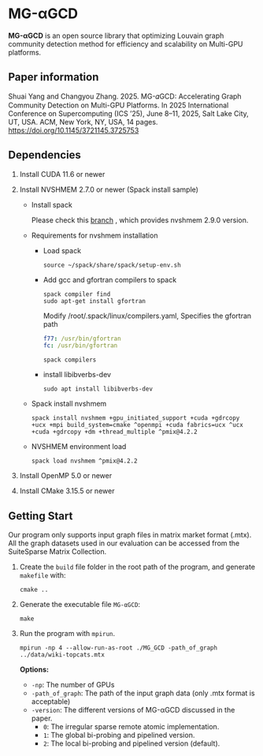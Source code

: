 # MG-αGCD

**MG-αGCD** is an open source library that optimizing Louvain graph community detection method for efficiency and scalability on Multi-GPU platforms.

## Paper information 

Shuai Yang and Changyou Zhang. 2025. MG-𝛼GCD: Accelerating Graph Community Detection on Multi-GPU Platforms. In 2025 International Conference on Supercomputing (ICS ’25), June 8–11, 2025, Salt Lake City, UT, USA. ACM, New York, NY, USA, 14 pages. https://doi.org/10.1145/3721145.3725753

## Dependencies

1. Install CUDA 11.6 or newer

2. Install NVSHMEM 2.7.0 or newer (Spack install sample)

   - Install spack

     Please check this [branch](https://github.com/spack/spack/pull/36363) , which provides nvshmem 2.9.0 version.
     
   - Requirements for nvshmem installation

     - Load spack

       ```shell
       source ~/spack/share/spack/setup-env.sh
       ```

     - Add gcc and gfortran compilers to spack

       ```shell
       spack compiler find
       sudo apt-get install gfortran
       ```

       Modify /root/.spack/linux/compilers.yaml, Specifies the gfortran path

       ```yaml
       f77: /usr/bin/gfortran
       fc: /usr/bin/gfortran
       ```

       ```shell
       spack compilers
       ```

     - install libibverbs-dev

       ```
       sudo apt install libibverbs-dev
       ```

   - Spack install nvshmem

     ```shell
     spack install nvshmem +gpu_initiated_support +cuda +gdrcopy +ucx +mpi build_system=cmake ^openmpi +cuda fabrics=ucx ^ucx +cuda +gdrcopy +dm +thread_multiple ^pmix@4.2.2
     ```

   - NVSHMEM environment load

     ```shell
     spack load nvshmem ^pmix@4.2.2
     ```

3. Install OpenMP 5.0 or newer

4. Install CMake 3.15.5 or newer

## Getting Start

Our program only supports input graph files in matrix market format (.mtx). All the graph datasets used in our evaluation can be accessed from the SuiteSparse Matrix Collection.

1. Create the `build` file folder in the root path of the program, and generate `makefile` with:

   ```shell
   cmake ..
   ```

2. Generate the executable file `MG-αGCD`:

   ```shell
   make
   ```

3. Run the program with `mpirun`. 

   ```shell
   mpirun -np 4 --allow-run-as-root ./MG_GCD -path_of_graph ../data/wiki-topcats.mtx 
   ```

   **Options:**

   - `-np`: The number of GPUs
   - `-path_of_graph`: The path of the input graph data (only .mtx format is acceptable)
   - `-version`: The different versions of MG-αGCD discussed in the paper.
     - `0`: The irregular sparse remote atomic implementation.
     - `1`: The global bi-probing and pipelined version.
     - `2`: The local bi-probing and pipelined version (default).
